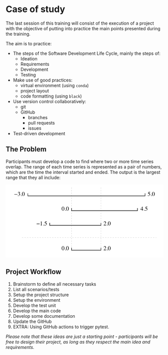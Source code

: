 # Case of study

The last session of this training will consist of the execution of a project
with the objective of putting into practice the main points presented during the
training.

The aim is to practice:

- The steps of the Software Development Life Cycle, mainly the steps of:
  - Ideation
  - Requirements
  - Development
  - Testing
- Make use of good practices:
  - virtual environment (using `conda`)
  - project layout
  - code formatting (using `black`)
- Use version control collaboratively:
  - git
  - GitHub
    - branches
    - pull requests
    - issues
- Test-driven development

## The Problem

Participants must develop a code to find where two or more time series overlap.
The range of each time series is represented as a pair of numbers,
which are the time the interval started and ended.
The output is the largest range that they all include:

![Range overlap](../assets/img/sections/range_overlap.png)

## Project Workflow

1. Brainstorm to define all necessary tasks
2. List all scenarios/tests
3. Setup the project structure
4. Setup the environment
5. Develop the test unit
6. Develop the main code
7. Develop some documentation
8. Update the GitHub
9. EXTRA: Using GitHub actions to trigger pytest.

*Please note that these ideas are just a starting point - participants will be free to design their project, as long as they respect the main idea and requirements.*
